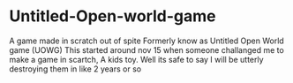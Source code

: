 # Untitled-Open-world-game
A game made in scratch out of spite
Formerly know as Untitled Open World game (UOWG)
This started around nov 15 when someone challanged me to make a game in scartch, A kids toy.
Well its safe to say I will be utterly destroying them in like 2 years or so
